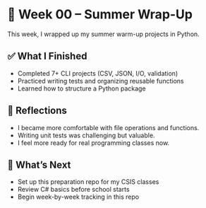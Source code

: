 # 🏁 Week 00 – Summer Wrap-Up

This week, I wrapped up my summer warm-up projects in Python.

## ✅ What I Finished

- Completed 7+ CLI projects (CSV, JSON, I/O, validation)
- Practiced writing tests and organizing reusable functions
- Learned how to structure a Python package

## 🧠 Reflections

- I became more comfortable with file operations and functions.
- Writing unit tests was challenging but valuable.
- I feel more ready for real programming classes now.

## 🎯 What’s Next

- Set up this preparation repo for my CSIS classes
- Review C# basics before school starts
- Begin week-by-week tracking in this repo
